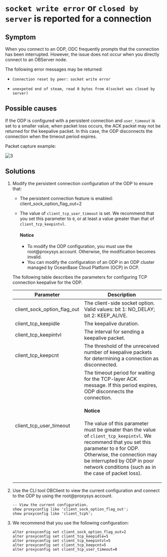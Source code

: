 `socket write error` or `closed by server` is reported for a connection
===================================================================

Symptom
-------------------------

When you connect to an ODP, ODC frequently prompts that the connection has been interrupted. However, the issue does not occur when you directly connect to an OBServer node.

The following error messages may be returned:

* `Connection reset by peer: socket write error`

* `unexpeted end of steam, read 0 bytes from 4(socket was closed by server)`

Possible causes
-------------------------

If the ODP is configured with a persistent connection and `user_timeout` is set to a smaller value, when packet loss occurs, the ACK packet may not be returned for the keepalive packet. In this case, the ODP disconnects the connection when the timeout period expires.

Packet capture example:

![3](https://obbusiness-private.oss-cn-shanghai.aliyuncs.com/doc/img/odc/KB/3.common-troubleshooting/2.database-connection/5.socket-write-error-or-closed-by-server-after-entering-the-connection/3.png)

Solutions
---------------------

1. Modify the persistent connection configuration of the ODP to ensure that:

   * The persistent connection feature is enabled: client_sock_option_flag_out=2

   * The value of `client_tcp_user_timeout` is set. We recommend that you set this parameter to `0`, or at least a value greater than that of `client_tcp_keepintvl`.

      <main id="notice" type='notice'>
        <h4>Notice</h4>
        <ul>
        <li>To modify the ODP configuration, you must use the root@proxysys account. Otherwise, the modification becomes invalid. </li>
        <li>You can modify the configuration of an ODP in an ODP cluster managed by OceanBase Cloud Platform (OCP) in OCP. </li>
        </ul>
      </main>

   The following table describes the parameters for configuring TCP connection keepalive for the ODP.

   | **Parameter** | **Description** |
   |-----------------------------|------------------|
   | client_sock_option_flag_out | The client-side socket option. Valid values: bit 1: NO_DELAY; bit 2: KEEP_ALIVE.  |
   | client_tcp_keepidle | The keepalive duration.  |
   | client_tcp_keepintvl | The interval for sending a keepalive packet.  |
   | client_tcp_keepcnt | The threshold of the unreceived number of keepalive packets for determining a connection as disconnected.  |
   | client_tcp_user_timeout | The timeout period for waiting for the TCP-layer ACK message. If this period expires, ODP disconnects the connection. <main id="notice" type='notice'><h4>Notice</h4><p>The value of this parameter must be greater than the value of `client_tcp_keepintvl`. We recommend that you set this parameter to `0` for ODP. Otherwise, the connection may be interrupted by ODP in poor network conditions (such as in the case of packet loss). </p></main> |



2. Use the CLI tool OBClient to view the current configuration and connect to the ODP by using the root@proxysys account.

   ```shell
   -- View the current configuration.
   show proxyconfig like 'client_sock_option_flag_out';
   show proxyconfig like 'client_tcp%';
   ```


3. We recommend that you use the following configuration:

   ```shell
   alter proxyconfig set client_sock_option_flag_out=2
   alter proxyconfig set client_tcp_keepidle=5
   alter proxyconfig set client_tcp_keepintvl=5
   alter proxyconfig set client_tcp_keepcnt=5
   alter proxyconfig set client_tcp_user_timeout=0
   ```
